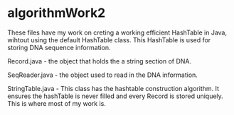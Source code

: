 # algorithmWork2

These files have my work on creting a working efficient HashTable in Java, wihtout using the
default HashTable class. 
This HashTable is used for storing DNA sequence information.

Record.java - the object that holds the a string section of DNA.

SeqReader.java - the object used to read in the DNA information.

StringTable.java - This class has the hashtable construction algorithm. It ensures the hashTable is 
  never filled and every Record is stored uniquely.
  This is where most of my work is. 
